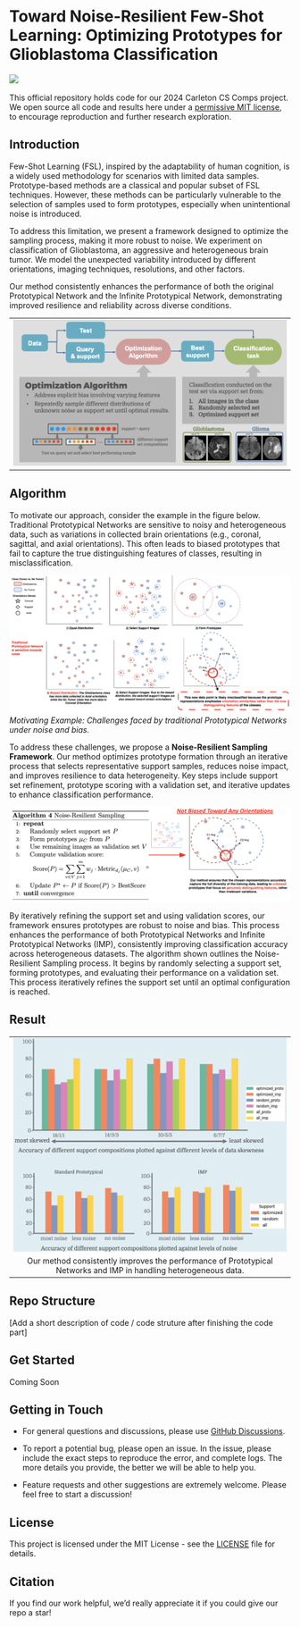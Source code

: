 # Toward Noise-Resilient Few-Shot Learning: Optimizing Prototypes for Glioblastoma Classification
 <a href='https://arxiv.org/abs/2406.04271'><img src='https://img.shields.io/badge/arXiv-2406.04271-b31b1b.svg'></a> &nbsp;&nbsp;&nbsp;&nbsp;&nbsp;

This official repository holds code for our 2024 Carleton CS Comps  project. We open source all code and results here under a [permissive MIT license](LICENSE), to encourage reproduction and further research exploration. 

## Introduction

Few-Shot Learning (FSL), inspired by the adaptability of human cognition, is a widely used methodology for scenarios with limited data samples. Prototype-based methods are a classical and popular subset of FSL techniques. However, these methods can be particularly vulnerable to the selection of samples used to form prototypes, especially when unintentional noise is introduced.

To address this limitation, we present a framework designed to optimize the sampling process, making it more robust to noise. We experiment on classification of Glioblastoma, an aggressive and heterogeneous brain tumor. We model the unexpected variability introduced by different orientations, imaging techniques, resolutions, and other factors.

Our method consistently enhances the performance of both the original Prototypical Network and the Infinite Prototypical Network, demonstrating improved resilience and reliability across diverse conditions.


<table class="center">
    <tr>
        <td width=100% style="border: none"><img src="assets/pip.png" style="width:100%"></td>
    </tr>
</table>

## Algorithm

To motivate our approach, consider the example in the figure below. Traditional Prototypical Networks are sensitive to noisy and heterogeneous data, such as variations in collected brain orientations (e.g., coronal, sagittal, and axial orientations). This often leads to biased prototypes that fail to capture the true distinguishing features of classes, resulting in misclassification.

![Motivating Example](assets/ex.png)
*Motivating Example: Challenges faced by traditional Prototypical Networks under noise and bias.*

To address these challenges, we propose a **Noise-Resilient Sampling Framework**. Our method optimizes prototype formation through an iterative process that selects representative support samples, reduces noise impact, and improves resilience to data heterogeneity. Key steps include support set refinement, prototype scoring with a validation set, and iterative updates to enhance classification performance.

![Algo](assets/algo.png)

By iteratively refining the support set and using validation scores, our framework ensures prototypes are robust to noise and bias. This process enhances the performance of both Prototypical Networks and Infinite Prototypical Networks (IMP), consistently improving classification accuracy across heterogeneous datasets. The algorithm shown outlines the Noise-Resilient Sampling process. It begins by randomly selecting a support set, forming prototypes, and evaluating their performance on a validation set. This process iteratively refines the support set until an optimal configuration is reached.



## Result

<table class="center">
    <tr>
        <td width=100% style="border: none"><img src="assets/result.png" style="width:100%"></td>
    </tr>
    <tr>
        <td width="100%" style="border: none; text-align: center; word-wrap: break-word">Our method consistently improves the performance of Prototypical Networks and IMP in handling heterogeneous data.</td>
    </tr>
</table>

## Repo Structure

[Add a short description of code / code struture after finishing the code part]

## Get Started 

Coming Soon

## Getting in Touch

* For general questions and discussions, please use [GitHub Discussions](https://github.com/lean-dojo/LeanCopilot/discussions). 

* To report a potential bug, please open an issue. In the issue, please include the exact steps to reproduce the error, and complete logs. The more details you provide, the better we will be able to help you.

* Feature requests and other suggestions are extremely welcome. Please feel free to start a discussion!



## License

This project is licensed under the MIT License - see the [LICENSE](LICENSE) file for details.

## Citation

If you find our work helpful, we’d really appreciate it if you could give our repo a star!
